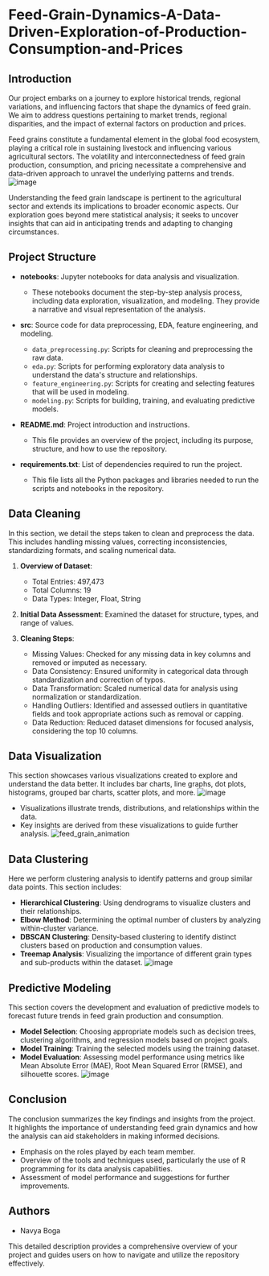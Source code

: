 # Feed-Grain-Dynamics-A-Data-Driven-Exploration-of-Production-Consumption-and-Prices

## Introduction
Our project embarks on a journey to explore historical trends, regional variations, and influencing factors that shape the dynamics of feed grain. We aim to address questions pertaining to market trends, regional disparities, and the impact of external factors on production and prices.

Feed grains constitute a fundamental element in the global food ecosystem, playing a critical role in sustaining livestock and influencing various agricultural sectors. The volatility and interconnectedness of feed grain production, consumption, and pricing necessitate a comprehensive and data-driven approach to unravel the underlying patterns and trends.
![image](https://github.com/user-attachments/assets/c9a88fe0-abc5-4e98-b254-e591392d057c)

Understanding the feed grain landscape is pertinent to the agricultural sector and extends its implications to broader economic aspects. Our exploration goes beyond mere statistical analysis; it seeks to uncover insights that can aid in anticipating trends and adapting to changing circumstances.

## Project Structure
- **notebooks**: Jupyter notebooks for data analysis and visualization.
    - These notebooks document the step-by-step analysis process, including data exploration, visualization, and modeling. They provide a narrative and visual representation of the analysis.

- **src**: Source code for data preprocessing, EDA, feature engineering, and modeling.
    - `data_preprocessing.py`: Scripts for cleaning and preprocessing the raw data.
    - `eda.py`: Scripts for performing exploratory data analysis to understand the data's structure and relationships.
    - `feature_engineering.py`: Scripts for creating and selecting features that will be used in modeling.
    - `modeling.py`: Scripts for building, training, and evaluating predictive models.

- **README.md**: Project introduction and instructions.
    - This file provides an overview of the project, including its purpose, structure, and how to use the repository.

- **requirements.txt**: List of dependencies required to run the project.
    - This file lists all the Python packages and libraries needed to run the scripts and notebooks in the repository.


## Data Cleaning
In this section, we detail the steps taken to clean and preprocess the data. This includes handling missing values, correcting inconsistencies, standardizing formats, and scaling numerical data.

1. **Overview of Dataset**:
    - Total Entries: 497,473
    - Total Columns: 19
    - Data Types: Integer, Float, String

2. **Initial Data Assessment**: Examined the dataset for structure, types, and range of values.

3. **Cleaning Steps**:
    - Missing Values: Checked for any missing data in key columns and removed or imputed as necessary.
    - Data Consistency: Ensured uniformity in categorical data through standardization and correction of typos.
    - Data Transformation: Scaled numerical data for analysis using normalization or standardization.
    - Handling Outliers: Identified and assessed outliers in quantitative fields and took appropriate actions such as removal or capping.
    - Data Reduction: Reduced dataset dimensions for focused analysis, considering the top 10 columns.

## Data Visualization
This section showcases various visualizations created to explore and understand the data better. It includes bar charts, line graphs, dot plots, histograms, grouped bar charts, scatter plots, and more.
![image](https://github.com/user-attachments/assets/15ee28e7-d176-40e4-a239-a5c5b5de2008)

- Visualizations illustrate trends, distributions, and relationships within the data.
- Key insights are derived from these visualizations to guide further analysis.
![feed_grain_animation](https://github.com/user-attachments/assets/ee0ddc00-bdbc-4384-92e4-1d44ba0117c3)

## Data Clustering
Here we perform clustering analysis to identify patterns and group similar data points. This section includes:

- **Hierarchical Clustering**: Using dendrograms to visualize clusters and their relationships.
- **Elbow Method**: Determining the optimal number of clusters by analyzing within-cluster variance.
- **DBSCAN Clustering**: Density-based clustering to identify distinct clusters based on production and consumption values.
- **Treemap Analysis**: Visualizing the importance of different grain types and sub-products within the dataset.
![image](https://github.com/user-attachments/assets/6e037445-05d1-4ab8-87c0-b31ed15a3ea2)

## Predictive Modeling
This section covers the development and evaluation of predictive models to forecast future trends in feed grain production and consumption.

- **Model Selection**: Choosing appropriate models such as decision trees, clustering algorithms, and regression models based on project goals.
- **Model Training**: Training the selected models using the training dataset.
- **Model Evaluation**: Assessing model performance using metrics like Mean Absolute Error (MAE), Root Mean Squared Error (RMSE), and silhouette scores.
![image](https://github.com/user-attachments/assets/e4d17142-3959-436f-845b-f8f5776ded62)

## Conclusion
The conclusion summarizes the key findings and insights from the project. It highlights the importance of understanding feed grain dynamics and how the analysis can aid stakeholders in making informed decisions.

- Emphasis on the roles played by each team member.
- Overview of the tools and techniques used, particularly the use of R programming for its data analysis capabilities.
- Assessment of model performance and suggestions for further improvements.

## Authors
- Navya Boga

This detailed description provides a comprehensive overview of your project and guides users on how to navigate and utilize the repository effectively.
